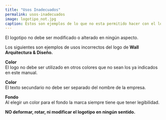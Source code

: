 ```yaml
---
title: "Usos Inadecuados"
permalink: usos-inadecuados
image: logotipo_not.jpg
caption: Estos son ejemplos de lo que no esta permitido hacer con el logotipo
---
```


El logotipo no debe ser modificado o alterado en ningún aspecto.
<!--more-->

Los siguientes son ejemplos de usos incorrectos del logo de <strong>Wall Arquitectura & Diseño.</strong>

<strong>Color</strong><br/>
El logo no debe ser utilizado en otros colores que no sean los ya indicados en este manual.

<strong>Color</strong><br/>
El texto secundario no debe ser separado del nombre de la empresa.

<strong>Fondo</strong><br/>
Al elegir un color para el fondo la marca siempre tiene que tener legibilidad.

<strong>NO deformar, rotar, ni modificar el logotipo en ningún sentido.</strong>
